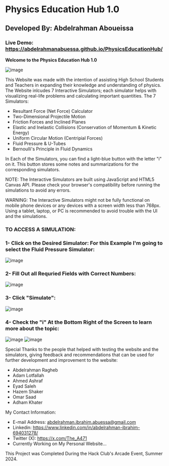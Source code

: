 # Physics Education Hub 1.0
## Developed By: Abdelrahman Aboueissa
### Live Demo: https://abdelrahmanabuessa.github.io/PhysicsEducationHub/
**Welcome to the Physics Education Hub 1.0**

![image](https://github.com/user-attachments/assets/28a10ec4-3025-4e3f-ab86-40daae95b7cc)

This Website was made with the intention of assisting High School Students and Teachers in expanding their knowledge and understanding of physics.
The Website inlcudes 7 Interactive Simulators; each simulator helps with visualizing real-life problems and calculating important quantities.
The 7 Simulators:
- Resultant Force (Net Force) Calculator
- Two-Dimensional Projectile Motion
- Friction Forces and Inclined Planes
- Elastic and Inelastic Collisions (Conservation of Momentum & Kinetic Energy)
- Uniform Circular Motion (Centripial Forces)
- Fluid Pressure & U-Tubes
- Bernoulli's Principle in Fluid Dynamics

In Each of the Simulators, you can find a light-blue button with the letter "i" on it. This button stores some notes and summarizations for the corresponding simulators.

NOTE: The Interactive Simulators are built using JavaScript and HTML5 Canvas API.
Please check your browser's compatibility before running the simulations to avoid any errors.

WARNING: The Interactive Simulators might not be fully functional on mobile phone devices or any devices with a screen width less than 768px.
Using a tablet, laptop, or PC is recommended to avoid trouble with the UI and the simulations.

### TO ACCESS A SIMULATION:
### 1- Click on the Desired Simulator: For this Example I'm going to select the Fluid Pressure Simulator:
![image](https://github.com/user-attachments/assets/9eb2b81f-112a-4c89-887b-ac76bf7d5420)

### 2- Fill Out all Requried Fields with Correct Numbers:
![image](https://github.com/user-attachments/assets/52080376-19f5-435c-8b4b-97a20f37458a)

### 3- Click "Simulate":
![image](https://github.com/user-attachments/assets/4ba82ff5-c9a7-49e3-9b6c-d8e05205ba48)

### 4- Check the "i" At the Bottom Right of the Screen to learn more about the topic:
![image](https://github.com/user-attachments/assets/31636cb2-9b15-42c8-8086-c516a16c791d)
![image](https://github.com/user-attachments/assets/376410a6-37db-4ea8-be4c-201dd5c1d62b)


Special Thanks to the people that helped with testing the website and the simulators,
giving feedback and recommendations that can be used for further development and improvement to the website:
- Abdelrahman Ragheb
- Adam Lotfallah
- Ahmed Ashraf
- Eyad Saleh
- Hazem Shaker
- Omar Saad
- Adham Khater

My Contact Information:
- E-mail Address: abdelrahman.ibrahim.abuessa@gmail.com
- Linkedin: https://www.linkedin.com/in/abdelrahman-ibrahim-694031278/
- Twitter (X): https://x.com/The_A471
- Currently Working on My Personal Website...

This Project was Completed During the Hack Club's Arcade Event, Summer 2024.
